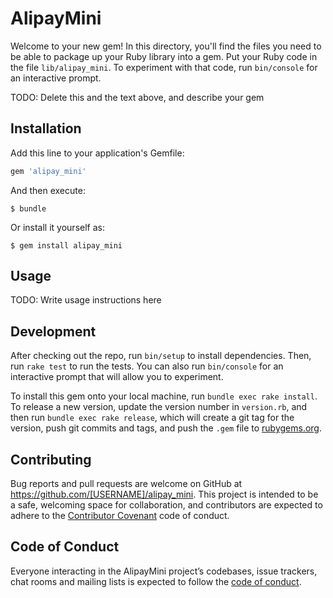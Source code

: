 # AlipayMini

Welcome to your new gem! In this directory, you'll find the files you need to be able to package up your Ruby library into a gem. Put your Ruby code in the file `lib/alipay_mini`. To experiment with that code, run `bin/console` for an interactive prompt.

TODO: Delete this and the text above, and describe your gem

## Installation

Add this line to your application's Gemfile:

```ruby
gem 'alipay_mini'
```

And then execute:

    $ bundle

Or install it yourself as:

    $ gem install alipay_mini

## Usage

TODO: Write usage instructions here

## Development

After checking out the repo, run `bin/setup` to install dependencies. Then, run `rake test` to run the tests. You can also run `bin/console` for an interactive prompt that will allow you to experiment.

To install this gem onto your local machine, run `bundle exec rake install`. To release a new version, update the version number in `version.rb`, and then run `bundle exec rake release`, which will create a git tag for the version, push git commits and tags, and push the `.gem` file to [rubygems.org](https://rubygems.org).

## Contributing

Bug reports and pull requests are welcome on GitHub at https://github.com/[USERNAME]/alipay_mini. This project is intended to be a safe, welcoming space for collaboration, and contributors are expected to adhere to the [Contributor Covenant](http://contributor-covenant.org) code of conduct.

## Code of Conduct

Everyone interacting in the AlipayMini project’s codebases, issue trackers, chat rooms and mailing lists is expected to follow the [code of conduct](https://github.com/[USERNAME]/alipay_mini/blob/master/CODE_OF_CONDUCT.md).
